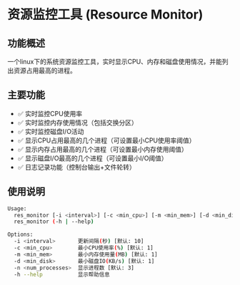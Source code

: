 # 资源监控工具 (Resource Monitor)

## 功能概述
一个linux下的系统资源监控工具，实时显示CPU、内存和磁盘使用情况，并能列出资源占用最高的进程。

## 主要功能
- ✅ 实时监控CPU使用率
- ✅ 实时监控内存使用情况（包括交换分区）
- ✅ 实时监控磁盘I/O活动
- ✅ 显示CPU占用最高的几个进程（可设置最小CPU使用率阈值）
- ✅ 显示内存占用最高的几个进程（可设置最小内存使用阈值）
- ✅ 显示磁盘I/O最高的几个进程（可设置最小I/O阈值）
- ✅ 日志记录功能（控制台输出+文件轮转）

## 使用说明

```bash
Usage:
  res_monitor [-i <interval>] [-c <min_cpu>] [-m <min_mem>] [-d <min_disk>] [-n <num_processes>]
  res_monitor (-h | --help)

Options:
  -i <interval>       更新间隔(秒) [默认: 10]
  -c <min_cpu>        最小CPU使用率(%) [默认: 1]
  -m <min_mem>        最小内存使用量(MB) [默认: 1]
  -d <min_disk>       最小磁盘IO(KB/s) [默认: 1]
  -n <num_processes>  显示进程数 [默认: 3]
  -h --help           显示帮助信息
